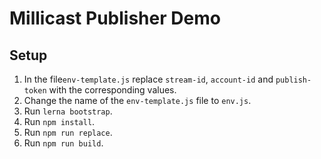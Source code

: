 # Millicast Publisher Demo

## Setup

1. In the file`env-template.js` replace `stream-id`, `account-id` and `publish-token` with the corresponding values.
2. Change the name of the `env-template.js` file to `env.js`.
3. Run `lerna bootstrap`.
4. Run `npm install`.
5. Run `npm run replace`.
6. Run `npm run build`.

